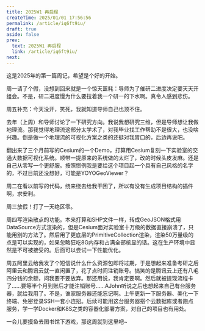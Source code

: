 ```yaml
---
title: 2025W1 再启程
createTime: 2025/01/01 17:56:56
permalink: /article/iq6ft9iu/
draft: true
aside: false
prev: 
  text: 2025W1 再启程
  link: /article/iq6ft9iu/
next:
---
```

这是2025年的第一篇周记，希望是个好的开始。

周一请了个假，没想到回来就是一个惊天噩耗：导师为了催研二进度决定要天天开组会。不是，研二进度慢为什么要拉着我一个研一的下水啊。真令人感到悲伤。

周五补充：今天没开，笑死，我就知道导师自己也顶不住。

去年（上周）和导师讨论了一下研究方向。我说我想研究三维，但是导师想让我做地理流。那我觉得地理流这部分太学术了，对我毕业找工作帮助不是很大，也没啥兴趣。倒是做一个地理流的可视化方案之类的还挺对我胃口的，后边再说吧。

翻出来了三个月前写的Cesium的一个Demo，打算用Cesium复刻一下实验室的交通大数据可视化系统。顺带一提原来的系统做的太烂了，改的时候头皮发麻。还是自己从零写一个更舒服。按照惯例我是要给这个项目起一个具有自己风格的名字的，不过目前还没想好，可能是YOYOGeoViewer？

周二在看以前写的代码，绕来绕去给我干困了，所以有没有生成项目结构的插件啊，求安利。

周三放假！打了一天绝区零。

周四写渲染散点的功能。本来打算和SHP文件一样，转成GeoJSON格式用DataSource方式渲染的，但是Cesium面对实验室十万级的数据直接崩溃了，只能用别的方法了。然后用了更底层的PrimitiveCollection渲染，渲染50万量级的点是可以实现的，如果忽略狂吃8G内存和占满全部核显的话。这在生产环境中显然是不可被接受的。后面可以尝试一下性能优化。

周五阿里云给我发了个短信说什么什么资源包即将过期，于是想起来准备考研之后阿里云和腾讯云就一直闲置了，花了点时间注销账号。搞笑的是腾讯云上还有八毛四分钱的余额，问我要不要放弃。那还用说，我肯定要啊。然后就被提现流程卡了……要等半个月到账后才能注销账号……AJohn听说之后也想起来自己有台服务器，就给我用了。不是，谁家服务器还能忘记啊。上午更新一下服务器、美化一下终端、免密登录SSH一套小连招。后续可能用这台服务器搭个云数据库或者跑点服务，学一学Docker和K8S之类的容器化部署方案，对自己的项目也有用处。

一会儿要摸鱼去图书馆下游戏，那这周就到这里吧~